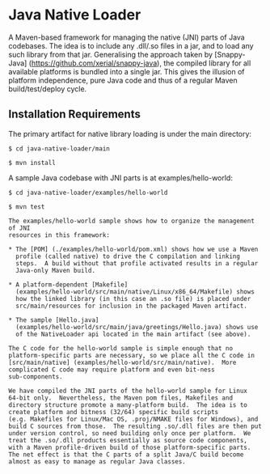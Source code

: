 # Java Native Loader

A Maven-based framework for managing the native (JNI) parts of Java
codebases.  The idea is to include any .dll/.so files in a jar, and to
load any such library from that jar.  Generalising the approach taken
by [Snappy-Java] (https://github.com/xerial/snappy-java), the compiled
library for all available platforms is bundled into a single jar.
This gives the illusion of platform independence, pure Java code and
thus of a regular Maven build/test/deploy cycle.

## Installation Requirements

The primary artifact for native library loading is under the main directory:

```
$ cd java-native-loader/main

$ mvn install
```

A sample Java codebase with JNI parts is at examples/hello-world:

```
$ cd java-native-loader/examples/hello-world

$ mvn test

The examples/hello-world sample shows how to organize the management of JNI
resources in this framework:

* The [POM] (./examples/hello-world/pom.xml) shows how we use a Maven
  profile (called native) to drive the C compilation and linking
  steps.  A build without that profile activated results in a regular
  Java-only Maven build.

* A platform-dependent [Makefile]
  (examples/hello-world/src/main/native/Linux/x86_64/Makefile) shows
  how the linked library (in this case an .so file) is placed under
  src/main/resources for inclusion in the packaged Maven artifact.

* The sample [Hello.java]
  (examples/hello-world/src/main/java/greetings/Hello.java) shows use
  of the NativeLoader api located in the main artifact (see above).

The C code for the hello-world sample is simple enough that no
platform-specific parts are necessary, so we place all the C code in
[src/main/native] (examples/hello-world/src/main/native).  More
complicated C code may require platform and even bit-ness
sub-components.

We have compiled the JNI parts of the hello-world sample for Linux
64-bit only.  Nevertheless, the Maven pom files, Makefiles and
directory structure promote a many-platform build.  The idea is to
create platform and bitness (32/64) specific build scripts
(e.g. Makefiles for Linux/Mac OS, .proj/NMAKE files for Windows), and
build C sources from those.  The resulting .so/.dll files are then put
under version control, so need building only once per platform.  We
treat the .so/.dll products essentially as source code components,
with a Maven profile-driven build of those platform-specific parts.
The net effect is that the C parts of a split Java/C build become
almost as easy to manage as regular Java classes.